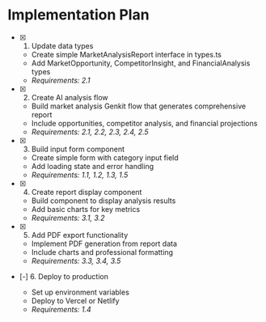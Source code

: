 # Implementation Plan

- [x] 1. Update data types


  - Create simple MarketAnalysisReport interface in types.ts
  - Add MarketOpportunity, CompetitorInsight, and FinancialAnalysis types
  - _Requirements: 2.1_

- [x] 2. Create AI analysis flow


  - Build market analysis Genkit flow that generates comprehensive report
  - Include opportunities, competitor analysis, and financial projections
  - _Requirements: 2.1, 2.2, 2.3, 2.4, 2.5_

- [x] 3. Build input form component


  - Create simple form with category input field
  - Add loading state and error handling
  - _Requirements: 1.1, 1.2, 1.3, 1.5_

- [x] 4. Create report display component


  - Build component to display analysis results
  - Add basic charts for key metrics
  - _Requirements: 3.1, 3.2_

- [x] 5. Add PDF export functionality

  - Implement PDF generation from report data
  - Include charts and professional formatting
  - _Requirements: 3.3, 3.4, 3.5_

- [-] 6. Deploy to production


  - Set up environment variables
  - Deploy to Vercel or Netlify
  - _Requirements: 1.4_